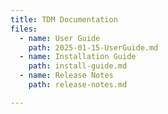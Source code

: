 ```yaml
---
title: TDM Documentation
files:
  - name: User Guide
    path: 2025-01-15-UserGuide.md
  - name: Installation Guide
    path: install-guide.md
  - name: Release Notes
    path: release-notes.md

---
```



